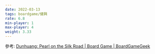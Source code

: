 ```yaml
---
date: 2022-03-13
tags: boardgame/健興
rate: 6.8
min-player: 1
max-player: 4
weight: 3.33
---
```


參考: 
[Dunhuang: Pearl on the Silk Road | Board Game | BoardGameGeek](https://boardgamegeek.com/boardgame/303540/dunhuang-pearl-silk-road)